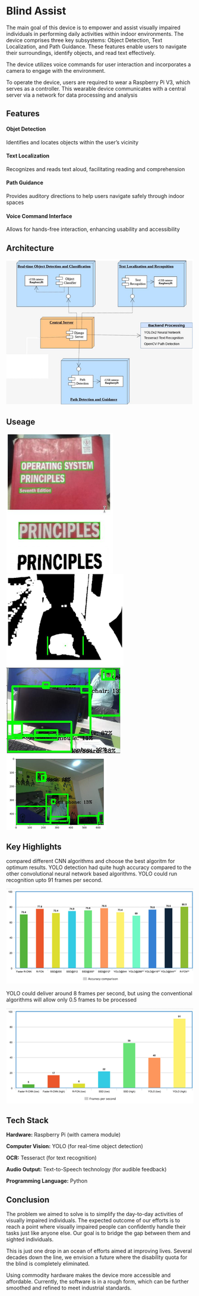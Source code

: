 
# Blind Assist 
The main goal of this device is to empower and assist visually impaired individuals in performing daily activities within indoor environments. The device comprises three key subsystems: Object Detection, Text Localization, and Path Guidance. These features enable users to navigate their surroundings, identify objects, and read text effectively.

The device utilizes voice commands for user interaction and incorporates a camera to engage with the environment. 

To operate the device, users are required to wear a Raspberry Pi V3, which serves as a controller. This wearable device communicates with a central server via a network for data processing and analysis


## Features

#### Objet Detection
Identifies and locates objects within the user’s vicinity
#### Text Localization
Recognizes and reads text aloud, facilitating reading and comprehension
#### Path Guidance
Provides auditory directions to help users navigate safely through indoor spaces
#### Voice Command Interface
Allows for hands-free interaction, enhancing usability and accessibility




## Architecture

![App Screenshot](https://github.com/Immortal-Pi/Blind-Assist/blob/master/bin/screenshots/1.png)

## Useage

![App Screenshot](https://github.com/Immortal-Pi/Blind-Assist/blob/master/bin/screenshots/2.png)
![App Screenshot](https://github.com/Immortal-Pi/Blind-Assist/blob/master/bin/screenshots/3.png)
![App Screenshot](https://github.com/Immortal-Pi/Blind-Assist/blob/master/bin/screenshots/4.png)
![App Screenshot](https://github.com/Immortal-Pi/Blind-Assist/blob/master/bin/screenshots/5.png)


## Key Highlights

compared different CNN algorithms and choose the best algoritm for optimum results. YOLO detection had quite hugh accuracy compared to the other convolutional neural network based algorithms. YOLO could run recognition upto 91 frames per second.

![App Screenshot](https://github.com/Immortal-Pi/Blind-Assist/blob/master/bin/screenshots/6.png)


YOLO could deliver around 8 frames per second, but using the conventional algorithms will allow only 0.5 frames to be processed

![App Screenshot](https://github.com/Immortal-Pi/Blind-Assist/blob/master/bin/screenshots/7.png)
## Tech Stack

**Hardware:** Raspberry Pi (with camera module)

**Computer Vision:** YOLO (for real-time object detection)

**OCR:** Tesseract (for text recognition)

**Audio Output:** Text-to-Speech technology (for audible feedback)

**Programming Language:** Python



## Conclusion
The problem we aimed to solve is to simplify the day-to-day activities of visually impaired individuals. The expected outcome of our efforts is to reach a point where visually impaired people can confidently handle their tasks just like anyone else. Our goal is to bridge the gap between them and sighted individuals.

This is just one drop in an ocean of efforts aimed at improving lives. Several decades down the line, we envision a future where the disability quota for the blind is completely eliminated.

Using commodity hardware makes the device more accessible and affordable. Currently, the software is in a rough form, which can be further smoothed and refined to meet industrial standards.